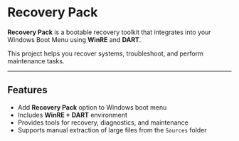 # Recovery Pack

**Recovery Pack** is a bootable recovery toolkit that integrates into your Windows Boot Menu using **WinRE** and **DART**. 

This project helps you recover systems, troubleshoot, and perform maintenance tasks.

---

## Features

- Add **Recovery Pack** option to Windows boot menu
- Includes **WinRE + DART** environment
- Provides tools for recovery, diagnostics, and maintenance
- Supports manual extraction of large files from the `Sources` folder
